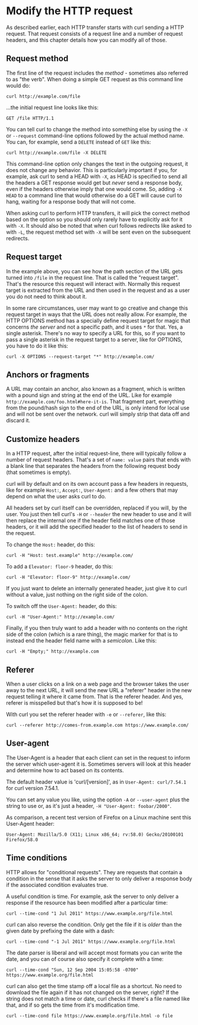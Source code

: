 # Modify the HTTP request

As described earlier, each HTTP transfer starts with curl sending a HTTP
request. That request consists of a request line and a number of request
headers, and this chapter details how you can modify all of those.

## Request method

The first line of the request includes the *method* - sometimes also referred
to as "the verb". When doing a simple GET request as this command line would
do:

    curl http://example.com/file

…the initial request line looks like this:

    GET /file HTTP/1.1

You can tell curl to change the method into something else by using the `-X`
or `--request` command-line options followed by the actual method name. You
can, for example, send a `DELETE` instead of `GET` like this:

    curl http://example.com/file -X DELETE

This command-line option only changes the text in the outgoing request, it
does not change any behavior. This is particularly important if you, for
example, ask curl to send a HEAD with `-X`, as HEAD is specified to send all
the headers a GET response would get but *never* send a response body, even if
the headers otherwise imply that one would come. So, adding `-X HEAD` to a
command line that would otherwise do a GET will cause curl to hang, waiting
for a response body that will not come.

When asking curl to perform HTTP transfers, it will pick the correct method
based on the option so you should only rarely have to explicitly ask for
it with `-X`. It should also be noted that when curl follows redirects like
asked to with `-L`, the request method set with `-X` will be sent even on the
subsequent redirects.

## Request target

In the example above, you can see how the path section of the URL gets turned
into `/file` in the request line. That is called the "request target". That's
the resource this request will interact with. Normally this request target is
extracted from the URL and then used in the request and as a user you do not
need to think about it.

In some rare circumstances, user may want to go creative and change this
request target in ways that the URL does not really allow. For example, the
HTTP OPTIONS method has a specially define request target for magic that
concerns *the server* and not a specific path, and it uses `*` for that. Yes,
a single asterisk. There's no way to specify a URL for this, so if you want to
pass a single asterisk in the request target to a server, like for OPTIONS,
you have to do it like this:

    curl -X OPTIONS --request-target "*" http://example.com/

## Anchors or fragments

A URL may contain an anchor, also known as a fragment, which is written with a
pound sign and string at the end of the URL. Like for example
`http://example.com/foo.html#here-it-is`. That fragment part, everything from
the pound/hash sign to the end of the URL, is only intend for local use and
will not be sent over the network. curl will simply strip that data off and
discard it.

## Customize headers

In a HTTP request, after the initial request-line, there will typically follow
a number of request headers. That's a set of `name: value` pairs that ends
with a blank line that separates the headers from the following request body
(that sometimes is empty).

curl will by default and on its own account pass a few headers in requests,
like for example `Host:`, `Accept:`, `User-Agent:` and a few others that may
depend on what the user asks curl to do.

All headers set by curl itself can be overridden, replaced if you will, by the
user. You just then tell curl's `-H` or `--header` the new header to use and
it will then replace the internal one if the header field matches one of those
headers, or it will add the specified header to the list of headers to send in
the request.

To change the `Host:` header, do this:

    curl -H "Host: test.example" http://example.com/

To add a `Elevator: floor-9` header, do this:

    curl -H "Elevator: floor-9" http://example.com/

If you just want to delete an internally generated header, just give it to
curl without a value, just nothing on the right side of the colon.

To switch off the `User-Agent:` header, do this:

    curl -H "User-Agent:" http://example.com/

Finally, if you then truly want to add a header with no contents on the right
side of the colon (which is a rare thing), the magic marker for that is to
instead end the header field name with a *semicolon*. Like this:

    curl -H "Empty;" http://example.com

## Referer

When a user clicks on a link on a web page and the browser takes the user away
to the next URL, it will send the new URL a "referer" header in the new
request telling it where it came from. That is the referer header. And yes,
referer is misspelled but that's how it is supposed to be!

With curl you set the referer header with `-e` or `--referer`, like this:

    curl --referer http://comes-from.example.com https://www.example.com/

## User-agent

The User-Agent is a header that each client can set in the request to inform
the server which user-agent it is. Sometimes servers will look at this header
and determine how to act based on its contents.

The default header value is 'curl/[version]', as in `User-Agent: curl/7.54.1`
for curl version 7.54.1.

You can set any value you like, using the option `-A` or `--user-agent` plus
the string to use or, as it's just a header, `-H "User-Agent: foobar/2000"`.

As comparison, a recent test version of Firefox on a Linux machine sent this
User-Agent header:

`User-Agent: Mozilla/5.0 (X11; Linux x86_64; rv:58.0) Gecko/20100101 Firefox/58.0`

## Time conditions

HTTP allows for "conditional requests". They are requests that contain a
condition in the sense that it asks the server to only deliver a response
body if the associated condition evaluates true.

A useful condition is time. For example, ask the server to only deliver a
response if the resource has been modified after a particular time:

    curl --time-cond "1 Jul 2011" https://www.example.org/file.html

curl can also reverse the condition. Only get the file if it is *older* than
the given date by prefixing the date with a dash:

    curl --time-cond "-1 Jul 2011" https://www.example.org/file.html

The date parser is liberal and will accept most formats you can write the
date, and you can of course also specify it complete with a time:

    curl --time-cond "Sun, 12 Sep 2004 15:05:58 -0700" https://www.example.org/file.html

curl can also get the time stamp off a local file as a shortcut. No need to
download the file again if it has not changed on the server, right? If the
string does not match a time or date, curl checks if there's a file named like
that, and if so gets the time from it's modification time.

    curl --time-cond file https://www.example.org/file.html -o file

